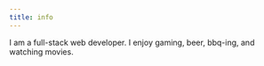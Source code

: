 ```yaml
---
title: info
---
```


I am a full-stack web developer. I enjoy gaming, beer, bbq-ing, and watching movies.
